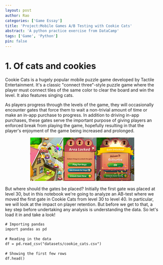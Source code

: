 ```yaml
---
layout: post
author: Rao 
categories: ['Game Essay']
title: 'Project:Mobile Games A/B Testing with Cookie Cats'
abstract: 'A python practice exercise from DataCamp'
tags: ['Game', 'Python']
pin: false
---
```


# 1. Of cats and cookies
Cookie Cats is a hugely popular mobile puzzle game developed by Tactile Entertainment. It's a classic "connect three"-style puzzle game where the player must connect tiles of the same color to clear the board and win the level. It also features singing cats.   

As players progress through the levels of the game, they will occasionally encounter gates that force them to wait a non-trivial amount of time or make an in-app purchase to progress. In addition to driving in-app purchases, these gates serve the important purpose of giving players an enforced break from playing the game, hopefully resulting in that the player's enjoyment of the game being increased and prolonged.  

<figure align="center">
<img src="/Images/cat1.png" style="width:80%">
</figure>  

But where should the gates be placed? Initially the first gate was placed at level 30, but in this notebook we're going to analyze an AB-test where we moved the first gate in Cookie Cats from level 30 to level 40. In particular, we will look at the impact on player retention. But before we get to that, a key step before undertaking any analysis is understanding the data. So let's load it in and take a look!  


```
# Importing pandas
import pandas as pd

# Reading in the data
df = pd.read_csv("datasets/cookie_cats.csv")

# Showing the first few rows
df.head()

```  

